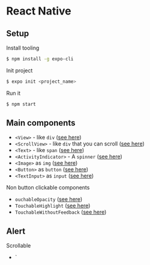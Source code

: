 # React Native

## Setup

Install tooling
```bash
$ npm install -g expo-cli
```
Init project
```bash
$ expo init <project_name>
```
Run it
```bash
$ npm start
```

## Main components

- `<View>` - like `div` ([see here](https://reactnative.dev/docs/view))
- `<ScrollView>` - like `div` that you can scroll ([see here](https://reactnative.dev/docs/scrollview))
- `<Text>` - like `span` ([see here](https://reactnative.dev/docs/text))
- `<ActivityIndicator>` - A `spinner` ([see here](https://reactnative.dev/docs/activityindicator))
- `<Image>` as `img` ([see here](https://reactnative.dev/docs/image))
- `<Button>` as `button` ([see here](https://reactnative.dev/docs/button))
- `<TextInput>` as `input` ([see here](https://reactnative.dev/docs/textinput))

Non button clickable components
- `ouchableOpacity` ([see here](https://reactnative.dev/docs/touchableopacity))
- `TouchableHighlight` ([see here](https://reactnative.dev/docs/touchablehighlight))
- `TouchableWithoutFeedback` ([see here](https://reactnative.dev/docs/touchablewithoutfeedback))

Alert
- 

Scrollable
- `
